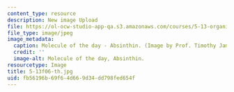 ```yaml
---
content_type: resource
description: New image Upload
file: https://ol-ocw-studio-app-qa.s3.amazonaws.com/courses/5-13-organic-chemistry-ii-fall-2006/fb56196b69f64d669d34dd798fed654f_5-13f06-th.jpg
file_type: image/jpeg
image_metadata:
  caption: Molecule of the day - Absinthin. (Image by Prof. Timothy Jamison.)
  credit: ''
  image-alt: Molecule of the day, Absinthin.
resourcetype: Image
title: 5-13f06-th.jpg
uid: fb56196b-69f6-4d66-9d34-dd798fed654f
---
```

